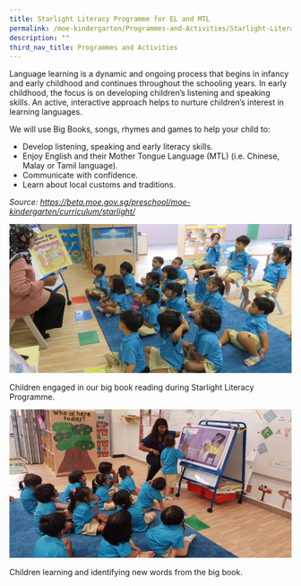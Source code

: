 ```yaml
---
title: Starlight Literacy Programme for EL and MTL
permalink: /moe-kindergarten/Programmes-and-Activities/Starlight-Literacy-Programme-for-EL-and-MTL/
description: ""
third_nav_title: Programmes and Activities
---
```

  
  

Language learning is a dynamic and ongoing process that begins in infancy and early childhood and continues throughout the schooling years. In early childhood, the focus is on developing children’s listening and speaking skills. An active, interactive approach helps to nurture children’s interest in learning languages.

  

We will use Big Books, songs, rhymes and games to help your child to:

  

*   Develop listening, speaking and early literacy skills.
*   Enjoy English and their Mother Tongue Language (MTL) (i.e. Chinese, Malay or Tamil language). 
*   Communicate with confidence.
*   Learn about local customs and traditions.

_Source: https://beta.moe.gov.sg/preschool/moe-kindergarten/curriculum/starlight/_  

  

![](/images/MOE%20Kindergarten/Programmes%20and%20Activities/Starlight%20Lite%20for%20EL%20and%20MTL/P1.jpg)

Children engaged in our big book reading during Starlight Literacy Programme.   

  

![](/images/MOE%20Kindergarten/Programmes%20and%20Activities/Starlight%20Lite%20for%20EL%20and%20MTL/P2.jpg)

Children learning and identifying new words from the big book.